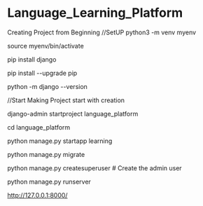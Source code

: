 # Language_Learning_Platform

Creating Project from Beginning
//SetUP
python3 -m venv myenv

source myenv/bin/activate

pip install django

pip install --upgrade pip

python -m django --version

//Start Making Project start with creation

django-admin startproject language_platform

cd language_platform

python manage.py startapp learning

python manage.py migrate

python manage.py createsuperuser  # Create the admin user

python manage.py runserver

http://127.0.0.1:8000/

